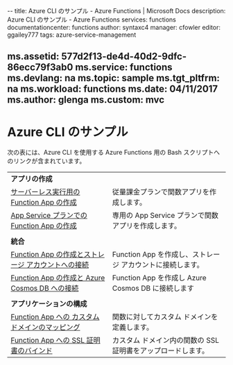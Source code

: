 -- title: Azure CLI のサンプル - Azure Functions | Microsoft Docs description: Azure CLI のサンプル - Azure Functions services: functions documentationcenter: functions author: syntaxc4 manager: cfowler editor: ggailey777 tags: azure-service-management

ms.assetid: 577d2f13-de4d-40d2-9dfc-86ecc79f3ab0 ms.service: functions ms.devlang: na ms.topic: sample ms.tgt_pltfrm: na ms.workload: functions ms.date: 04/11/2017 ms.author: glenga ms.custom: mvc
---
# <a name="azure-cli-samples"></a>Azure CLI のサンプル

次の表には、Azure CLI を使用する Azure Functions 用の Bash スクリプトへのリンクが含まれています。

| | |
|-|-|
|**アプリの作成**||
| [サーバーレス実行用の Function App の作成](scripts/functions-cli-create-serverless.md) | 従量課金プランで関数アプリを作成します。  |
| [App Service プランでの Function App の作成](scripts/functions-cli-create-app-service-plan.md) | 専用の App Service プランで関数アプリを作成します。 |
| | |
|**統合**||
| [Function App の作成とストレージ アカウントへの接続](scripts/functions-cli-create-function-app-connect-to-storage-account.md) | Function App を作成し、ストレージ アカウントに接続します。 |
| [Function App の作成と Azure Cosmos DB への接続](scripts/functions-cli-create-function-app-connect-to-cosmos-db.md) | Function App を作成し Azure Cosmos DB に接続します |
| | |
|**アプリケーションの構成**||
| [Function App への カスタム ドメインのマッピング](scripts/functions-cli-configure-custom-domain.md) | 関数に対してカスタム ドメインを定義します。  |
| [Function App への SSL 証明書のバインド](scripts/functions-cli-configure-ssl-certificate.md)  |  カスタム ドメイン内の関数の SSL 証明書をアップロードします。 |
<!--

|**Scale app**||

|**Connect app to resources**||
-->
